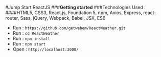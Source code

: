 #Jump Start ReactJS
###**Getting started**
###Technologies Used : 
 ####HTML5, CSS3, React.js, Foundation 5, npm, Axios, Express, react-router, Sass, jQuery, Webpack, Babel, JSX, ES6
 - Run  :  `https://github.com/getwebem/ReactWeather.git`
 - Run  :  `cd ReactWeather`
 - Run  :  `npm install`
 - Run  :  `npm start`
 - Open :  `http://localhost:3000/`
